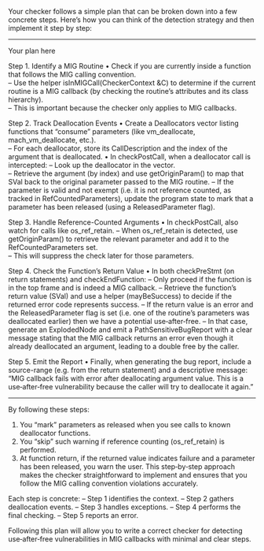 Your checker follows a simple plan that can be broken down into a few concrete steps. Here’s how you can think of the detection strategy and then implement it step by step:

--------------------------------------------------
Your plan here

Step 1. Identify a MIG Routine
• Check if you are currently inside a function that follows the MIG calling convention.  
  – Use the helper isInMIGCall(CheckerContext &C) to determine if the current routine is a MIG callback (by checking the routine’s attributes and its class hierarchy).  
  – This is important because the checker only applies to MIG callbacks.

Step 2. Track Deallocation Events
• Create a Deallocators vector listing functions that “consume” parameters (like vm_deallocate, mach_vm_deallocate, etc.).  
  – For each deallocator, store its CallDescription and the index of the argument that is deallocated.
• In checkPostCall, when a deallocator call is intercepted:
  – Look up the deallocator in the vector.  
  – Retrieve the argument (by index) and use getOriginParam() to map that SVal back to the original parameter passed to the MIG routine.
  – If the parameter is valid and not exempt (i.e. it is not reference counted, as tracked in RefCountedParameters), update the program state to mark that a parameter has been released (using a ReleasedParameter flag).

Step 3. Handle Reference-Counted Arguments
• In checkPostCall, also watch for calls like os_ref_retain.
  – When os_ref_retain is detected, use getOriginParam() to retrieve the relevant parameter and add it to the RefCountedParameters set.  
  – This will suppress the check later for those parameters.

Step 4. Check the Function’s Return Value
• In both checkPreStmt (on return statements) and checkEndFunction:
  – Only proceed if the function is in the top frame and is indeed a MIG callback.
  – Retrieve the function’s return value (SVal) and use a helper (mayBeSuccess) to decide if the returned error code represents success.
  – If the return value is an error and the ReleasedParameter flag is set (i.e. one of the routine’s parameters was deallocated earlier) then we have a potential use‑after‑free.
  – In that case, generate an ExplodedNode and emit a PathSensitiveBugReport with a clear message stating that the MIG callback returns an error even though it already deallocated an argument, leading to a double free by the caller.

Step 5. Emit the Report
• Finally, when generating the bug report, include a source-range (e.g. from the return statement) and a descriptive message:
  “MIG callback fails with error after deallocating argument value. This is a use‐after‐free vulnerability because the caller will try to deallocate it again.”

--------------------------------------------------
By following these steps:
1. You “mark” parameters as released when you see calls to known deallocator functions.
2. You “skip” such warning if reference counting (os_ref_retain) is performed.
3. At function return, if the returned value indicates failure and a parameter has been released, you warn the user.
This step‐by‐step approach makes the checker straightforward to implement and ensures that you follow the MIG calling convention violations accurately.

Each step is concrete:
– Step 1 identifies the context.
– Step 2 gathers deallocation events.
– Step 3 handles exceptions.
– Step 4 performs the final checking.
– Step 5 reports an error.

Following this plan will allow you to write a correct checker for detecting use‑after‑free vulnerabilities in MIG callbacks with minimal and clear steps.